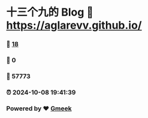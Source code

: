 # 十三个九的 Blog :link: https://aglarevv.github.io/ 
### :page_facing_up: [18](https://aglarevv.github.io//tag.html) 
### :speech_balloon: 0 
### :hibiscus: 57773 
### :alarm_clock: 2024-10-08 19:41:39 
### Powered by :heart: [Gmeek](https://github.com/Meekdai/Gmeek)
